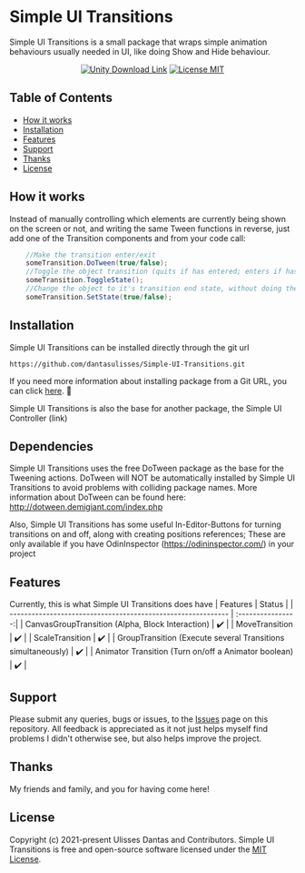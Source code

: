 # Simple UI Transitions

Simple UI Transitions is a small package that wraps simple animation behaviours usually needed in UI, like doing Show and Hide behaviour.


<p align="center">
    <a href="https://unity3d.com/get-unity/download">
        <img src="https://img.shields.io/badge/unity-tools-blue" alt="Unity Download Link"></a>
    <a href="https://github.com/dantasulisses/Simple-UI-Transitions/blob/main/LICENSE.md">
        <img src="https://img.shields.io/badge/License-MIT-brightgreen.svg" alt="License MIT"></a>
</p>


## Table of Contents
- [How it works](#How-it-works)
- [Installation](#Installation)
- [Features](#Features)
- [Support](#Support)
- [Thanks](#Thanks)
- [License](#License)


## How it works

Instead of manually controlling which elements are currently being shown on the screen or not, and writing the same Tween functions in reverse, just add one of the Transition components and from your code call:
```csharp
    //Make the transition enter/exit
    someTransition.DoTween(true/false);
    //Toggle the object transition (quits if has entered; enters if has not)
    someTransition.ToggleState();
    //Change the object to it's transition end state, without doing the animation/tween
    someTransition.SetState(true/false);
```



## Installation

Simple UI Transitions can be installed directly through the git url
```
https://github.com/dantasulisses/Simple-UI-Transitions.git
```

If you need more information about installing package from a Git URL, you can click [here](https://docs.unity3d.com/Manual/upm-ui-giturl.html). :slightly_smiling_face:

Simple UI Transitions is also the base for another package, the Simple UI Controller (link)


## Dependencies

Simple UI Transitions uses the free DoTween package as the base for the Tweening actions.
DoTween will NOT be automatically installed by Simple UI Transitions to avoid problems with colliding package names. 
More information about DoTween can be found here: http://dotween.demigiant.com/index.php

Also, Simple UI Transitions has some useful In-Editor-Buttons for turning transitions on and off, along with creating positions references; These are only available if you have OdinInspector (https://odininspector.com/) in your project


## Features

Currently, this is what Simple UI Transitions does have
| Features                                                     |       Status      |
| ------------------------------------------------------------ | :----------------:|
| CanvasGroupTransition (Alpha, Block Interaction)             |         ✔️        |
| MoveTransition                                               |         ✔️        |
| ScaleTransition                                              |         ✔️        |
| GroupTransition (Execute several Transitions simultaneously) |         ✔️        |
| Animator Transition (Turn on/off a Animator boolean)         |         ✔️        |



## Support
Please submit any queries, bugs or issues, to the [Issues](https://github.com/dantasulisses/Simple-UI-Transitions/issues) page on this repository. All feedback is appreciated as it not just helps myself find problems I didn't otherwise see, but also helps improve the project.


## Thanks
My friends and family, and you for having come here!


## License
Copyright (c) 2021-present Ulisses Dantas and Contributors. Simple UI Transitions is free and open-source software licensed under the [MIT License](https://github.com/dantasulisses/Simple-UI-Transitions/blob/main/LICENSE.md).